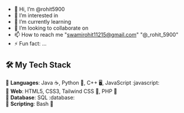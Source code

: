 - 👋 Hi, I’m @rohit5900
- 👀 I’m interested in
- 🌱 I’m currently learning 
- 💞️ I’m looking to collaborate on 
- 📫 How to reach me "swamirohit11215@gmail.com" "@_rohit_5900"
- ⚡ Fun fact: ...
## 🛠️ My Tech Stack

🔹 **Languages**: Java :coffee:, Python :snake:, C++ :desktop_computer:, JavaScript :javascript:  
🔹 **Web**: HTML5, CSS3, Tailwind CSS :art:, PHP :elephant:  
🔹 **Database**: SQL :database:  
🔹 **Scripting**: Bash :shell:  
